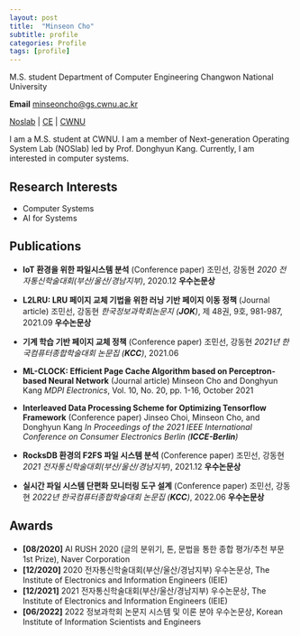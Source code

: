 ```yaml
---
layout: post
title:  "Minseon Cho"
subtitle: profile
categories: Profile
tags: [profile]
---
```


M.S. student
Department of Computer Engineering
Changwon National University


**Email**
minseoncho@gs.cwnu.ac.kr


[Noslab][Noslab] | [CE][CE] | [CWNU][CWNU]

[Noslab]: https://noslab.github.io/
[CE]: http://www.changwon.ac.kr/ce
[CWNU]: http://www.changwon.ac.kr/


I am a M.S. student at CWNU. I am a member of Next-generation Operating System Lab (NOSlab) led by Prof. Donghyun Kang. Currently, I am interested in computer systems.



## Research Interests

- Computer Systems
- AI for Systems


## Publications

- **IoT 환경을 위한 파일시스템 분석** (Conference paper)
  조민선, 강동현
  *2020 전자통신학술대회(부산/울산/경남지부)*, 2020.12
  **우수논문상**
  
- **L2LRU: LRU 페이지 교체 기법을 위한 러닝 기반 페이지 이동 정책** (Journal article)
  조민선, 강동현
  *한국정보과학회논문지 (**JOK**)*, 제 48권, 9호, 981-987, 2021.09
  **우수논문상**
  
- **기계 학습 기반 페이지 교체 정책** (Conference paper)
  조민선, 강동현
  *2021년 한국컴퓨터종합학술대회 논문집 (**KCC**)*, 2021.06
  
- **ML-CLOCK: Efficient Page Cache Algorithm based on Perceptron-based Neural Network** (Journal article)
  Minseon Cho and Donghyun Kang
  *MDPI Electronics*, Vol. 10, No. 20, pp. 1-16, October 2021
  
- **Interleaved Data Processing Scheme for Optimizing Tensorflow Framework** (Conference paper)
  Jinseo Choi, Minseon Cho, and Donghyun Kang
  *In Proceedings of the 2021 IEEE International Conference on Consumer Electronics Berlin (**ICCE-Berlin**)*

- **RocksDB 환경의 F2FS 파일 시스템 분석** (Conference paper)
  조민선, 강동현
  *2021 전자통신학술대회(부산/울산/경남지부)*, 2021.12
  **우수논문상**
  
- **실시간 파일 시스템 단편화 모니터링 도구 설계** (Conference paper)
  조민선, 강동현
  *2022년 한국컴퓨터종합학술대회 논문집 (**KCC**)*, 2022.06
  **우수논문상**


## Awards

- **[08/2020]** AI RUSH 2020 (글의 분위기, 톤, 문법을 통한 종합 평가/추천 부문 1st Prize), Naver Corporation
- **[12/2020]** 2020 전자통신학술대회(부산/울산/경남지부) 우수논문상, The Institute of Electronics and Information Engineers (IEIE)
- **[12/2021]** 2021 전자통신학술대회(부산/울산/경남지부) 우수논문상, The Institute of Electronics and Information Engineers (IEIE)
- **[06/2022]** 2022 정보과학회 논문지 시스템 및 이론 분야 우수논문상, Korean Institute of Information Scientists and Engineers




